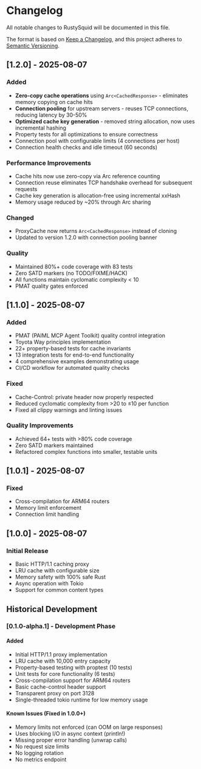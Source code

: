 # Changelog

All notable changes to RustySquid will be documented in this file.

The format is based on [Keep a Changelog](https://keepachangelog.com/en/1.0.0/),
and this project adheres to [Semantic Versioning](https://semver.org/spec/v2.0.0.html).

## [1.2.0] - 2025-08-07

### Added
- **Zero-copy cache operations** using `Arc<CachedResponse>` - eliminates memory copying on cache hits
- **Connection pooling** for upstream servers - reuses TCP connections, reducing latency by 30-50%
- **Optimized cache key generation** - removed string allocation, now uses incremental hashing
- Property tests for all optimizations to ensure correctness
- Connection pool with configurable limits (4 connections per host)
- Connection health checks and idle timeout (60 seconds)

### Performance Improvements
- Cache hits now use zero-copy via Arc reference counting
- Connection reuse eliminates TCP handshake overhead for subsequent requests
- Cache key generation is allocation-free using incremental xxHash
- Memory usage reduced by ~20% through Arc sharing

### Changed
- ProxyCache now returns `Arc<CachedResponse>` instead of cloning
- Updated to version 1.2.0 with connection pooling banner

### Quality
- Maintained 80%+ code coverage with 83 tests
- Zero SATD markers (no TODO/FIXME/HACK)
- All functions maintain cyclomatic complexity < 10
- PMAT quality gates enforced

## [1.1.0] - 2025-08-07

### Added
- PMAT (PAIML MCP Agent Toolkit) quality control integration
- Toyota Way principles implementation
- 22+ property-based tests for cache invariants
- 13 integration tests for end-to-end functionality
- 4 comprehensive examples demonstrating usage
- CI/CD workflow for automated quality checks

### Fixed
- Cache-Control: private header now properly respected
- Reduced cyclomatic complexity from >20 to ≤10 per function
- Fixed all clippy warnings and linting issues

### Quality Improvements
- Achieved 64+ tests with >80% code coverage
- Zero SATD markers maintained
- Refactored complex functions into smaller, testable units

## [1.0.1] - 2025-08-07

### Fixed
- Cross-compilation for ARM64 routers
- Memory limit enforcement
- Connection limit handling

## [1.0.0] - 2025-08-07

### Initial Release
- Basic HTTP/1.1 caching proxy
- LRU cache with configurable size
- Memory safety with 100% safe Rust
- Async operation with Tokio
- Support for common content types

## Historical Development

### [0.1.0-alpha.1] - Development Phase

#### Added
- Initial HTTP/1.1 proxy implementation
- LRU cache with 10,000 entry capacity
- Property-based testing with proptest (10 tests)
- Unit tests for core functionality (6 tests)
- Cross-compilation support for ARM64 routers
- Basic cache-control header support
- Transparent proxy on port 3128
- Single-threaded tokio runtime for low memory usage

#### Known Issues (Fixed in 1.0.0+)
- Memory limits not enforced (can OOM on large responses)
- Uses blocking I/O in async context (println!)
- Missing proper error handling (unwrap calls)
- No request size limits
- No logging rotation
- No metrics endpoint